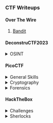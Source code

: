 ### CTF Writeups

<h4>Over The Wire</h4>
<ol type="1">
  <li><a href="banditoverthewire" target="_blank">Bandit</a></li>
</ol>

<h4>DeconstruCTF2023</h4>
<details><summary>OSINT</summary>
  <ol type="1">
    <li><a href="deconstructf/deconstructf2023/missing" target="_blank">Missing</a></li>
  </ol>
</details>

<h4>PicoCTF</h4>
<details><summary>General Skills</summary>
  <ol type="1">
    <li><a href="picoCTF/picoCTF2021/General/Obedient%20Cat" target="_blank">Obedient Cat</a></li>
  </ol>
</details>
<details><summary>Cryptography</summary>
  <ol type="1">
    <li><a href="picoCTF/picoCTF2021/Cryptography/Mod26" target="_blank">Mod 26</a></li>
  </ol>
</details>
<details><summary>Forensics</summary>
  <ol type="1">
    <li><a href="picoCTF/picoCTF2021/Forensics/information" target="_blank">Information</a></li>
  </ol>
</details>


<h4>HackTheBox</h4>
<details><summary>Challenges</summary>
    <ul>
      <li type="square">Misc</li>
      <ol type="1">
        <li><a href="hackthebox/challenges/misc/canvas" target="_blank">Canvas</a></li>
      </ol>
    </ul>
</details>
<details><summary>Sherlocks</summary>
      <ol type="1">
        <li><a href="hackthebox/sherlock/meerkat" target="_blank">Meerkat</a></li>
      </ol>
</details>
